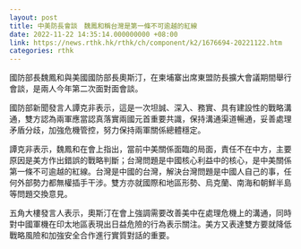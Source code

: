 ```yaml
---
layout: post
title: 中美防長會談　魏鳳和稱台灣是第一條不可逾越的紅線
date: 2022-11-22 14:35:14.000000000 +08:00
link: https://news.rthk.hk/rthk/ch/component/k2/1676694-20221122.htm
categories: rthk
---
```


國防部長魏鳳和與美國國防部長奧斯汀，在柬埔寨出席東盟防長擴大會議期間舉行會談，是兩人今年第二次面對面會談。

國防部新聞發言人譚克非表示，這是一次坦誠、深入、務實、具有建設性的戰略溝通，雙方認為兩軍應當認真落實兩國元首重要共識，保持溝通渠道暢通，妥善處理矛盾分歧，加強危機管控，努力保持兩軍關係總體穩定。

譚克非表示，魏鳳和在會上指出，當前中美關係面臨的局面，責任不在中方，主要原因是美方作出錯誤的戰略判斷；台灣問題是中國核心利益中的核心，是中美關係第一條不可逾越的紅線。台灣是中國的台灣，解決台灣問題是中國人自己的事，任何外部勢力都無權插手干涉。雙方亦就國際和地區形勢、烏克蘭、南海和朝鮮半島等問題交換意見。

五角大樓發言人表示，奧斯汀在會上強調需要改善美中在處理危機上的溝通，同時對中國軍機在印太地區表現出日益危險的行為表示關注。美方又表達雙方要就降低戰略風險和加強安全合作進行實質對話的重要。
